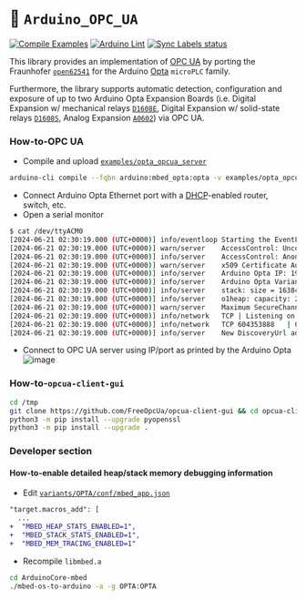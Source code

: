 :floppy_disk: `Arduino_OPC_UA`
==============================
[![Compile Examples](https://github.com/bcmi-labs/Arduino_OPC_UA/workflows/Compile%20Examples/badge.svg)](https://github.com/bcmi-labs/Arduino_OPC_UA/actions?workflow=Compile+Examples)
[![Arduino Lint](https://github.com/bcmi-labs/Arduino_OPC_UA/actions/workflows/arduino-lint.yml/badge.svg)](https://github.com/bcmi-labs/Arduino_OPC_UA/actions/workflows/arduino-lint.yml)
[![Sync Labels status](https://github.com/bcmi-labs/Arduino_OPC_UA/actions/workflows/sync-labels.yml/badge.svg)](https://github.com/bcmi-labs/Arduino_OPC_UA/actions/workflows/sync-labels.yml)

This library provides an implementation of [OPC UA](https://en.wikipedia.org/wiki/OPC_Unified_Architecture) by porting the Fraunhofer [`open62541`](https://github.com/open62541/open62541) for the Arduino [Opta](https://www.arduino.cc/pro/hardware-arduino-opta/) `microPLC` family.

Furthermore, the library supports automatic detection, configuration and exposure of up to two Arduino Opta Expansion Boards (i.e. Digital Expansion w/ mechanical relays [`D1608E`](https://store.arduino.cc/products/opta-ext-d1608e), Digital Expansion w/ solid-state relays [`D1608S`](https://store.arduino.cc/products/opta-ext-d1608e), Analog Expansion [`A0602`](https://store.arduino.cc/products/opta-ext-a0602)) via OPC UA.

### How-to-OPC UA
* Compile and upload [`examples/opta_opcua_server`](examples/opta_opcua_server/opta_opcua_server.ino)
```bash
arduino-cli compile --fqbn arduino:mbed_opta:opta -v examples/opta_opcua_server -u -p /dev/ttyACM0
```
* Connect Arduino Opta Ethernet port with a [DHCP](https://en.wikipedia.org/wiki/Dynamic_Host_Configuration_Protocol)-enabled router, switch, etc.
* Open a serial monitor
```bash
$ cat /dev/ttyACM0 
[2024-06-21 02:30:19.000 (UTC+0000)] info/eventloop	Starting the EventLoop
[2024-06-21 02:30:19.000 (UTC+0000)] warn/server	AccessControl: Unconfigured AccessControl. Users have all permissions.
[2024-06-21 02:30:19.000 (UTC+0000)] info/server	AccessControl: Anonymous login is enabled
[2024-06-21 02:30:19.000 (UTC+0000)] warn/server	x509 Certificate Authentication configured, but no encrypting SecurityPolicy. This can leak credentials on the network.
[2024-06-21 02:30:19.000 (UTC+0000)] info/server	Arduino Opta IP: 192.168.8.137
[2024-06-21 02:30:19.000 (UTC+0000)] info/server	Arduino Opta Variant: Arduino Opta WiFi
[2024-06-21 02:30:19.000 (UTC+0000)] info/server	stack: size = 16384 | free = 14936 | used = 1448 | max = 5124
[2024-06-21 02:30:19.000 (UTC+0000)] info/server	o1heap: capacity: 261984 | allocated: 66784 | peak_allocated: 68896
[2024-06-21 02:30:19.000 (UTC+0000)] warn/server	Maximum SecureChannels count not enough for the maximum Sessions count
[2024-06-21 02:30:19.000 (UTC+0000)] info/network	TCP	| Listening on all interfaces
[2024-06-21 02:30:19.000 (UTC+0000)] info/network	TCP 604353888	| Creating listen socket for "127.0.0.1" (with local hostname "192.168.8.137") on port 4840
[2024-06-21 02:30:19.000 (UTC+0000)] info/server	New DiscoveryUrl added: opc.tcp://192.168.8.137:4840
```
* Connect to OPC UA server using IP/port as printed by the Arduino Opta
![image](https://github.com/bcmi-labs/Arduino_OPC_UA/assets/3931733/ac153e79-6648-4808-9c4f-17aaf4305d89)

### How-to-`opcua-client-gui`
```bash
cd /tmp
git clone https://github.com/FreeOpcUa/opcua-client-gui && cd opcua-client-gui
python3 -m pip install --upgrade pyopenssl
python3 -m pip install --upgrade .
```

### Developer section
#### How-to-enable detailed heap/stack memory debugging information
* Edit [`variants/OPTA/conf/mbed_app.json`](https://github.com/arduino/ArduinoCore-mbed/blob/main/variants/OPTA/conf/mbed_app.json)
```diff
"target.macros_add": [
  ...
+  "MBED_HEAP_STATS_ENABLED=1",
+  "MBED_STACK_STATS_ENABLED=1",
+  "MBED_MEM_TRACING_ENABLED=1"
```
* Recompile `libmbed.a`
```bash
cd ArduinoCore-mbed
./mbed-os-to-arduino -a -g OPTA:OPTA
```
